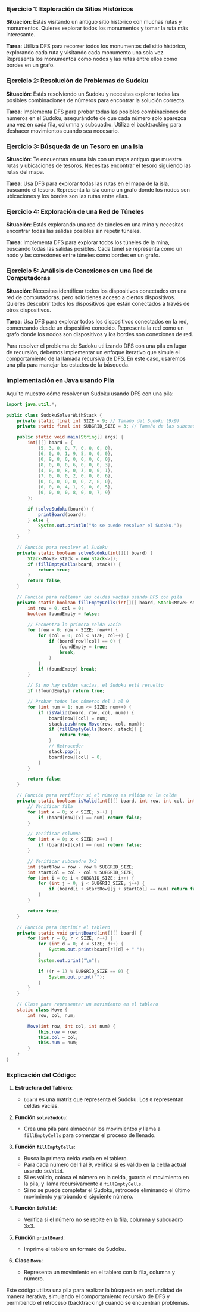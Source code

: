 ### Ejercicio 1: Exploración de Sitios Históricos

**Situación**: Estás visitando un antiguo sitio histórico con muchas rutas y monumentos. Quieres explorar todos los monumentos y tomar la ruta más interesante.

**Tarea**: Utiliza DFS para recorrer todos los monumentos del sitio histórico, explorando cada ruta y visitando cada monumento una sola vez. Representa los monumentos como nodos y las rutas entre ellos como bordes en un grafo.

### Ejercicio 2: Resolución de Problemas de Sudoku

**Situación**: Estás resolviendo un Sudoku y necesitas explorar todas las posibles combinaciones de números para encontrar la solución correcta.

**Tarea**: Implementa DFS para probar todas las posibles combinaciones de números en el Sudoku, asegurándote de que cada número solo aparezca una vez en cada fila, columna y subcuadro. Utiliza el backtracking para deshacer movimientos cuando sea necesario.

### Ejercicio 3: Búsqueda de un Tesoro en una Isla

**Situación**: Te encuentras en una isla con un mapa antiguo que muestra rutas y ubicaciones de tesoros. Necesitas encontrar el tesoro siguiendo las rutas del mapa.

**Tarea**: Usa DFS para explorar todas las rutas en el mapa de la isla, buscando el tesoro. Representa la isla como un grafo donde los nodos son ubicaciones y los bordes son las rutas entre ellas.

### Ejercicio 4: Exploración de una Red de Túneles

**Situación**: Estás explorando una red de túneles en una mina y necesitas encontrar todas las salidas posibles sin repetir túneles.

**Tarea**: Implementa DFS para explorar todos los túneles de la mina, buscando todas las salidas posibles. Cada túnel se representa como un nodo y las conexiones entre túneles como bordes en un grafo.

### Ejercicio 5: Análisis de Conexiones en una Red de Computadoras

**Situación**: Necesitas identificar todos los dispositivos conectados en una red de computadoras, pero solo tienes acceso a ciertos dispositivos. Quieres descubrir todos los dispositivos que están conectados a través de otros dispositivos.

**Tarea**: Usa DFS para explorar todos los dispositivos conectados en la red, comenzando desde un dispositivo conocido. Representa la red como un grafo donde los nodos son dispositivos y los bordes son conexiones de red.




Para resolver el problema de Sudoku utilizando DFS con una pila en lugar de recursión, debemos implementar un enfoque iterativo que simule el comportamiento de la llamada recursiva de DFS. En este caso, usaremos una pila para manejar los estados de la búsqueda.

### Implementación en Java usando Pila

Aquí te muestro cómo resolver un Sudoku usando DFS con una pila:

```java
import java.util.*;

public class SudokuSolverWithStack {
    private static final int SIZE = 9; // Tamaño del Sudoku (9x9)
    private static final int SUBGRID_SIZE = 3; // Tamaño de las subcuadrículas (3x3)

    public static void main(String[] args) {
        int[][] board = {
            {5, 3, 0, 0, 7, 0, 0, 0, 0},
            {6, 0, 0, 1, 9, 5, 0, 0, 0},
            {0, 9, 8, 0, 0, 0, 0, 6, 0},
            {8, 0, 0, 0, 6, 0, 0, 0, 3},
            {4, 0, 0, 8, 0, 3, 0, 0, 1},
            {7, 0, 0, 0, 2, 0, 0, 0, 6},
            {0, 6, 0, 0, 0, 0, 2, 8, 0},
            {0, 0, 0, 4, 1, 9, 0, 0, 5},
            {0, 0, 0, 0, 8, 0, 0, 7, 9}
        };

        if (solveSudoku(board)) {
            printBoard(board);
        } else {
            System.out.println("No se puede resolver el Sudoku.");
        }
    }

    // Función para resolver el Sudoku
    private static boolean solveSudoku(int[][] board) {
        Stack<Move> stack = new Stack<>();
        if (fillEmptyCells(board, stack)) {
            return true;
        }
        return false;
    }

    // Función para rellenar las celdas vacías usando DFS con pila
    private static boolean fillEmptyCells(int[][] board, Stack<Move> stack) {
        int row = 0, col = 0;
        boolean foundEmpty = false;

        // Encuentra la primera celda vacía
        for (row = 0; row < SIZE; row++) {
            for (col = 0; col < SIZE; col++) {
                if (board[row][col] == 0) {
                    foundEmpty = true;
                    break;
                }
            }
            if (foundEmpty) break;
        }

        // Si no hay celdas vacías, el Sudoku está resuelto
        if (!foundEmpty) return true;

        // Probar todos los números del 1 al 9
        for (int num = 1; num <= SIZE; num++) {
            if (isValid(board, row, col, num)) {
                board[row][col] = num;
                stack.push(new Move(row, col, num));
                if (fillEmptyCells(board, stack)) {
                    return true;
                }
                // Retroceder
                stack.pop();
                board[row][col] = 0;
            }
        }

        return false;
    }

    // Función para verificar si el número es válido en la celda
    private static boolean isValid(int[][] board, int row, int col, int num) {
        // Verificar fila
        for (int x = 0; x < SIZE; x++) {
            if (board[row][x] == num) return false;
        }

        // Verificar columna
        for (int x = 0; x < SIZE; x++) {
            if (board[x][col] == num) return false;
        }

        // Verificar subcuadro 3x3
        int startRow = row - row % SUBGRID_SIZE;
        int startCol = col - col % SUBGRID_SIZE;
        for (int i = 0; i < SUBGRID_SIZE; i++) {
            for (int j = 0; j < SUBGRID_SIZE; j++) {
                if (board[i + startRow][j + startCol] == num) return false;
            }
        }

        return true;
    }

    // Función para imprimir el tablero
    private static void printBoard(int[][] board) {
        for (int r = 0; r < SIZE; r++) {
            for (int d = 0; d < SIZE; d++) {
                System.out.print(board[r][d] + " ");
            }
            System.out.print("\n");

            if ((r + 1) % SUBGRID_SIZE == 0) {
                System.out.print("");
            }
        }
    }

    // Clase para representar un movimiento en el tablero
    static class Move {
        int row, col, num;

        Move(int row, int col, int num) {
            this.row = row;
            this.col = col;
            this.num = num;
        }
    }
}
```

### Explicación del Código:

1. **Estructura del Tablero**:
   - `board` es una matriz que representa el Sudoku. Los `0` representan celdas vacías.

2. **Función `solveSudoku`**:
   - Crea una pila para almacenar los movimientos y llama a `fillEmptyCells` para comenzar el proceso de llenado.

3. **Función `fillEmptyCells`**:
   - Busca la primera celda vacía en el tablero.
   - Para cada número del 1 al 9, verifica si es válido en la celda actual usando `isValid`.
   - Si es válido, coloca el número en la celda, guarda el movimiento en la pila, y llama recursivamente a `fillEmptyCells`.
   - Si no se puede completar el Sudoku, retrocede eliminando el último movimiento y probando el siguiente número.

4. **Función `isValid`**:
   - Verifica si el número no se repite en la fila, columna y subcuadro 3x3.

5. **Función `printBoard`**:
   - Imprime el tablero en formato de Sudoku.

6. **Clase `Move`**:
   - Representa un movimiento en el tablero con la fila, columna y número.

Este código utiliza una pila para realizar la búsqueda en profundidad de manera iterativa, simulando el comportamiento recursivo de DFS y permitiendo el retroceso (backtracking) cuando se encuentran problemas.